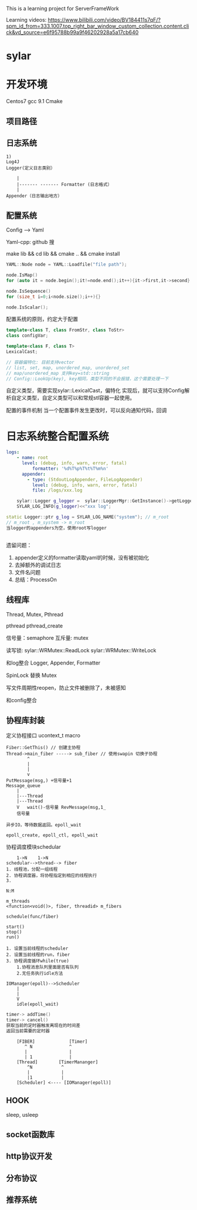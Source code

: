 This is a learning project for ServerFrameWork

Learning videos: https://www.bilibili.com/video/BV184411s7qF/?spm_id_from=333.1007.top_right_bar_window_custom_collection.content.click&vd_source=e6f95788b99a9f46202928a5a17cb640

# sylar

# 开发环境
Centos7
gcc 9.1
Cmake

## 项目路径


## 日志系统
	1)
	Log4J
	Logger(定义日志类别）
	
		|
		|------- ------- Formatter (日志格式）
		|
	Appender（日志输出地方）

## 配置系统

Config --> Yaml

Yaml-cpp: github 搜

make lib && cd lib && cmake .. && cmake install

```cpp
YAML::Node node = YAML::Loadfile("file path");

node.IsMap()
for (auto it = node.begin();it!=node.end();it++){it->first,it->second}

node.IsSequence()
for (size_t i=0;i<node.size();i++){}

node.IsScalar();
```
配置系统的原则，约定大于配置

```cpp
template<class T, class FromStr, class ToStr>
class configVar;

template<class F, class T>
LexicalCast;

// 容器偏特化: 目前支持vector
// list, set, map, unordered_map, unordered_set
// map/unordered_map 支持key=std::string
// Config::LookUp(key), key相同，类型不同的不会报错，这个需要处理一下
```

自定义类型，需要实现sylar::LexicalCast，偏特化
实现后，就可以支持Config解析自定义类型，自定义类型可以和常规stl容器一起使用。

配置的事件机制
当一个配置事件发生更改时，可以反向通知代码，回调

# 日志系统整合配置系统
```yaml
logs:
	- name: root
	  level: (debug, info, warn, error, fatal)
          formatter: '%d%T%p%T%t%T%m%n'
	  appender:
	    - type: (StdoutLogAppender, FileLogAppender)
	      level: (debug, info, warn, error, fatal)
	      file: /logs/xxx.log
```

```cpp
	sylar::Logger g_logger =  sylar::LoggerMgr::GetInstance()->getLogger(name)
	SYLAR_LOG_INFO(g_logger)<<"xxx log";
```

```cpp
static Logger::ptr g_log = SYLAR_LOG_NAME("system"); // m_root
// m_root , m_system -> m_root 
当logger的appenders为空，使用root写logger
```

```cpp

```
遗留问题：
1. appender定义的formatter读取yaml的时候，没有被初始化
2. 去掉额外的调试日志
3. 文件名问题
4. 总结：ProcessOn

## 线程库

Thread, Mutex, 
Pthread

pthread pthread_create

信号量：semaphore
互斥量: mutex

读写锁: sylar::WRMutex::ReadLock sylar::WRMutex::WriteLock

和log整合
Logger, Appender, Formatter

SpinLock 替换 Mutex

写文件周期性reopen，防止文件被删除了，未被感知

和config整合

## 协程库封装

定义协程接口
ucontext_t
macro

```
Fiber::GetThis() // 创建主协程
Thread->main_fiber -----> sub_fiber // 使用swapin 切换子协程
	    ^
	    |
	    |
	    v
PutMessage(msg,) +信号量+1
Message_queue
    |
    |---Thread
    |---Thread
    V	wait()-信号量 RevMessage(msg,1_
    信号量

异步IO，等待数据返回。epoll_wait

epoll_create, epoll_ctl, epoll_wait

```

协程调度模块schedular
```
	1->N	1->N	
schedular-->thread--> fiber
1. 线程池，分配一组线程
2. 协程调度器，将协程指定到相应的线程执行
3. 

N:M

m_threads
<function<void()>, fiber, threadid> m_fibers

schedule(func/fiber)

start()
stop()
run()

1. 设置当前线程的scheduler
2. 设置当前线程的run，fiber
3. 协程调度循环while(true)
	1.协程消息队列里面是否有队列
	2.无任务执行idle方法
```

```
IOManager(epoll)-->Scheduler
	|
	|
	V
	idle(epoll_wait)

```

```cpp
timer-> addTime()
timer-> cancel()
获取当前的定时器触发离现在的时间差
返回当前需要的定时器
```
```
	[FIBER]				[Timer]
	   ^ N				^
	   |				|
	   | 1				|
	[Thread]		[TimerMananger]
	    ^N			 ^
	    |			 |	
	    |1			 |
	[Scheduler] <---- [IOManager(epoll)]
```

## HOOK
sleep,
usleep

## socket函数库

## http协议开发

## 分布协议

## 推荐系统
